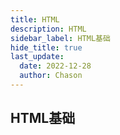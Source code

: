 ```yaml
---
title: HTML
description: HTML
sidebar_label: HTML基础
hide_title: true
last_update:
  date: 2022-12-28
  author: Chason
---
```


## HTML基础
